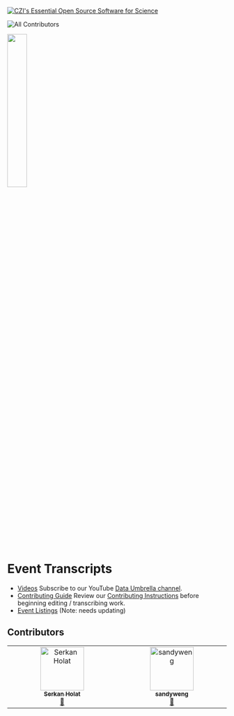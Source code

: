[![CZI's Essential Open Source Software for Science](https://chanzuckerberg.github.io/open-science/badges/CZI-EOSS.svg)](https://czi.co/EOSS)

![All Contributors](https://img.shields.io/github/all-contributors/data-umbrella/event-transcripts?color=ee8449&style=flat-square)


<p >
 <a href="https://www.dataumbrella.org" target="_blank"> <img src="images/full_logo_transparent.png" height="30%" width="30%" /> </a>
</p>

# Event Transcripts
 - [Videos](https://www.youtube.com/c/DataUmbrella/videos)
Subscribe to our YouTube [Data Umbrella channel](https://www.youtube.com/c/DataUmbrella/videos).
- [Contributing Guide](CONTRIBUTING.md)
Review our [Contributing Instructions](CONTRIBUTING.md) before beginning editing / transcribing work.
- [Event Listings](event-listings.md) (Note: needs updating)

## Contributors

<!-- ALL-CONTRIBUTORS-LIST:START - Do not remove or modify this section -->
<!-- prettier-ignore-start -->
<!-- markdownlint-disable -->
<table>
  <tbody>
    <tr>
      <td align="center" valign="top" width="16.66%"><a href="https://forcrowd.org"><img src="https://avatars.githubusercontent.com/u/1284601?v=4?s=100" width="100px;" alt="Serkan Holat"/><br /><sub><b>Serkan Holat</b></sub></a><br /><a href="#promotion-coni2k" title="Promotion">📣</a></td>
      <td align="center" valign="top" width="16.66%"><a href="https://github.com/sandyweng"><img src="https://avatars.githubusercontent.com/u/66491502?v=4?s=100" width="100px;" alt="sandyweng"/><br /><sub><b>sandyweng</b></sub></a><br /><a href="#promotion-sandyweng" title="Promotion">📣</a></td>
    </tr>
  </tbody>
</table>

<!-- markdownlint-restore -->
<!-- prettier-ignore-end -->

<!-- ALL-CONTRIBUTORS-LIST:END -->
